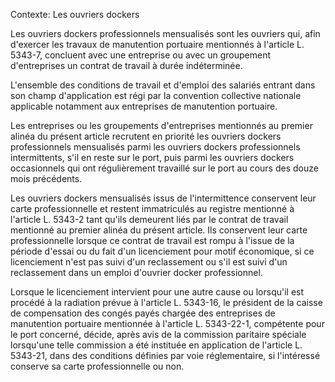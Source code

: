 Contexte: Les ouvriers dockers

Les ouvriers dockers professionnels mensualisés sont les ouvriers qui, afin d'exercer les travaux de manutention portuaire mentionnés à l'article L. 5343-7, concluent avec une entreprise ou avec un groupement d'entreprises un contrat de travail à durée indéterminée.

L'ensemble des conditions de travail et d'emploi des salariés entrant dans son champ d'application est régi par la convention collective nationale applicable notamment aux entreprises de manutention portuaire.

Les entreprises ou les groupements d'entreprises mentionnés au premier alinéa du présent article recrutent en priorité les ouvriers dockers professionnels mensualisés parmi les ouvriers dockers professionnels intermittents, s'il en reste sur le port, puis parmi les ouvriers dockers occasionnels qui ont régulièrement travaillé sur le port au cours des douze mois précédents.

Les ouvriers dockers mensualisés issus de l'intermittence conservent leur carte professionnelle et restent immatriculés au registre mentionné à l'article L. 5343-2 tant qu'ils demeurent liés par le contrat de travail mentionné au premier alinéa du présent article. Ils conservent leur carte professionnelle lorsque ce contrat de travail est rompu à l'issue de la période d'essai ou du fait d'un licenciement pour motif économique, si ce licenciement n'est pas suivi d'un reclassement ou s'il est suivi d'un reclassement dans un emploi d'ouvrier docker professionnel.

Lorsque le licenciement intervient pour une autre cause ou lorsqu'il est procédé à la radiation prévue à l'article L. 5343-16, le président de la caisse de compensation des congés payés chargée des entreprises de manutention portuaire mentionnée à l'article L. 5343-22-1, compétente pour le port concerné, décide, après avis de la commission paritaire spéciale lorsqu'une telle commission a été instituée en application de l'article L. 5343-21, dans des conditions définies par voie réglementaire, si l'intéressé conserve sa carte professionnelle ou non.